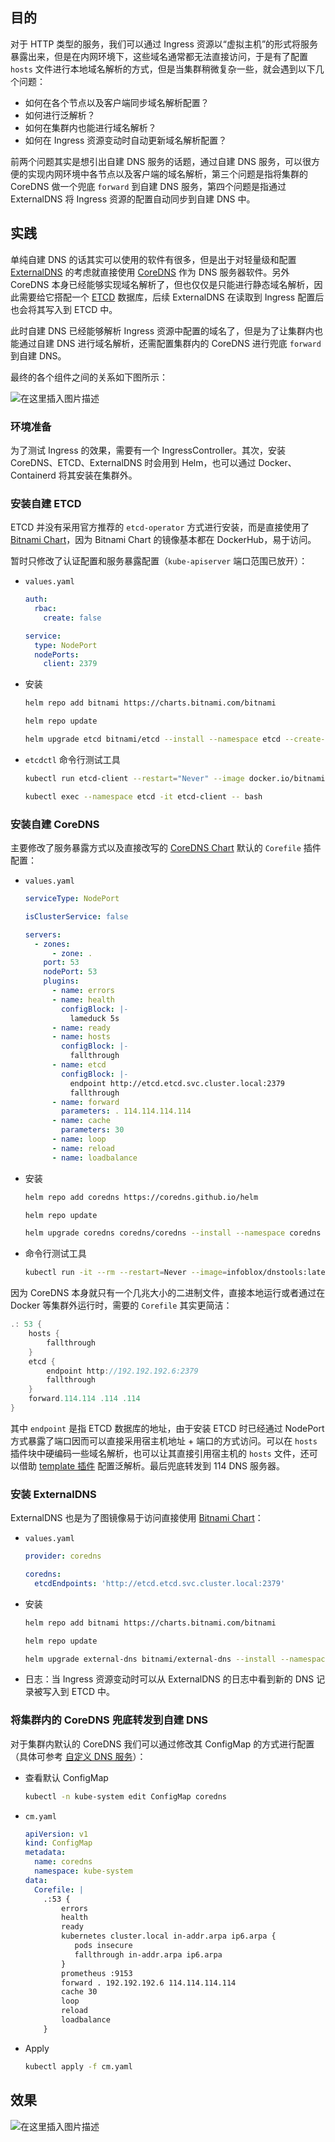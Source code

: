 ## 目的

对于 HTTP 类型的服务，我们可以通过 Ingress 资源以“虚拟主机”的形式将服务暴露出来，但是在内网环境下，这些域名通常都无法直接访问，于是有了配置 `hosts` 文件进行本地域名解析的方式，但是当集群稍微复杂一些，就会遇到以下几个问题：

- 如何在各个节点以及客户端同步域名解析配置？
- 如何进行泛解析？
- 如何在集群内也能进行域名解析？
- 如何在 Ingress 资源变动时自动更新域名解析配置？

前两个问题其实是想引出自建 DNS 服务的话题，通过自建 DNS 服务，可以很方便的实现内网环境中各节点以及客户端的域名解析，第三个问题是指将集群的 CoreDNS 做一个兜底 `forward` 到自建 DNS 服务，第四个问题是指通过 ExternalDNS 将 Ingress 资源的配置自动同步到自建 DNS 中。

## 实践

单纯自建 DNS 的话其实可以使用的软件有很多，但是出于对轻量级和配置 [ExternalDNS](https://github.com/kubernetes-sigs/external-dns) 的考虑就直接使用 [CoreDNS](https://github.com/coredns/coredns) 作为 DNS 服务器软件。另外 CoreDNS 本身已经能够实现域名解析了，但也仅仅是只能进行静态域名解析，因此需要给它搭配一个 [ETCD](https://github.com/etcd-io/etcd) 数据库，后续 ExternalDNS 在读取到 Ingress 配置后也会将其写入到 ETCD 中。

此时自建 DNS 已经能够解析 Ingress 资源中配置的域名了，但是为了让集群内也能通过自建 DNS 进行域名解析，还需配置集群内的 CoreDNS 进行兜底 `forward` 到自建 DNS。

最终的各个组件之间的关系如下图所示：

![在这里插入图片描述](https://img-blog.csdnimg.cn/a210d7fc49dc4b78838daf2d3465310d.png)

### 环境准备

为了测试 Ingress 的效果，需要有一个 IngressController。其次，安装 CoreDNS、ETCD、ExternalDNS 时会用到 Helm，也可以通过 Docker、Containerd 将其安装在集群外。

### 安装自建 ETCD

ETCD 并没有采用官方推荐的 `etcd-operator` 方式进行安装，而是直接使用了 [Bitnami Chart](https://artifacthub.io/packages/helm/bitnami/etcd)，因为 Bitnami Chart 的镜像基本都在 DockerHub，易于访问。

暂时只修改了认证配置和服务暴露配置（`kube-apiserver` 端口范围已放开）：

- `values.yaml`

  ```yaml
  auth:
    rbac:
      create: false

  service:
    type: NodePort
    nodePorts:
      client: 2379
  ```

- 安装

  ```bash
  helm repo add bitnami https://charts.bitnami.com/bitnami

  helm repo update

  helm upgrade etcd bitnami/etcd --install --namespace etcd --create-namespace --values values.yaml --version 8.3.7
  ```

- `etcdctl` 命令行测试工具

  ```bash
  kubectl run etcd-client --restart="Never" --image docker.io/bitnami/etcd:3.5.4-debian-11-r22 --env ETCDCTL_ENDPOINTS="etcd.etcd.svc.cluster.local:2379" --namespace etcd --command -- sleep infinity

  kubectl exec --namespace etcd -it etcd-client -- bash
  ```

### 安装自建 CoreDNS

主要修改了服务暴露方式以及直接改写的 [CoreDNS Chart](https://artifacthub.io/packages/helm/coredns/coredns) 默认的 `Corefile` 插件配置：

- `values.yaml`

  ```yaml
  serviceType: NodePort

  isClusterService: false

  servers:
    - zones:
        - zone: .
      port: 53
      nodePort: 53
      plugins:
        - name: errors
        - name: health
          configBlock: |-
            lameduck 5s
        - name: ready
        - name: hosts
          configBlock: |-
            fallthrough
        - name: etcd
          configBlock: |-
            endpoint http://etcd.etcd.svc.cluster.local:2379
            fallthrough
        - name: forward
          parameters: . 114.114.114.114
        - name: cache
          parameters: 30
        - name: loop
        - name: reload
        - name: loadbalance
  ```

- 安装

  ```bash
  helm repo add coredns https://coredns.github.io/helm

  helm repo update

  helm upgrade coredns coredns/coredns --install --namespace coredns --create-namespace --values values.yaml --version 1.19.4
  ```

- 命令行测试工具

  ```bash
  kubectl run -it --rm --restart=Never --image=infoblox/dnstools:latest dnstools
  ```

因为 CoreDNS 本身就只有一个几兆大小的二进制文件，直接本地运行或者通过在 Docker 等集群外运行时，需要的 `Corefile` 其实更简洁：

```groovy
.: 53 {
    hosts {
        fallthrough
    }
    etcd {
        endpoint http://192.192.192.6:2379
        fallthrough
    }
    forward.114.114 .114 .114
}
```

其中 `endpoint` 是指 ETCD 数据库的地址，由于安装 ETCD 时已经通过 NodePort 方式暴露了端口因而可以直接采用宿主机地址 + 端口的方式访问。可以在 `hosts` 插件块中硬编码一些域名解析，也可以让其直接引用宿主机的 `hosts` 文件，还可以借助 [template 插件](https://coredns.io/plugins/template/) 配置泛解析。最后兜底转发到 114 DNS 服务器。

### 安装 ExternalDNS

ExternalDNS 也是为了图镜像易于访问直接使用 [Bitnami Chart](https://artifacthub.io/packages/helm/bitnami/external-dns)：

- `values.yaml`

  ```yaml
  provider: coredns

  coredns:
    etcdEndpoints: 'http://etcd.etcd.svc.cluster.local:2379'
  ```

- 安装

  ```bash
  helm repo add bitnami https://charts.bitnami.com/bitnami

  helm repo update

  helm upgrade external-dns bitnami/external-dns --install --namespace external-dns --create-namespace --values values.yaml --version 6.7.4
  ```

- 日志：当 Ingress 资源变动时可以从 ExternalDNS 的日志中看到新的 DNS 记录被写入到 ETCD 中。

### 将集群内的 CoreDNS 兜底转发到自建 DNS

对于集群内默认的 CoreDNS 我们可以通过修改其 ConfigMap 的方式进行配置（具体可参考 [自定义 DNS 服务](https://kubernetes.io/zh-cn/docs/tasks/administer-cluster/dns-custom-nameservers/)）：

- 查看默认 ConfigMap

  ```bash
  kubectl -n kube-system edit ConfigMap coredns
  ```

- `cm.yaml`

  ```yaml
  apiVersion: v1
  kind: ConfigMap
  metadata:
    name: coredns
    namespace: kube-system
  data:
    Corefile: |
      .:53 {
          errors
          health
          ready
          kubernetes cluster.local in-addr.arpa ip6.arpa {
             pods insecure
             fallthrough in-addr.arpa ip6.arpa
          }
          prometheus :9153
          forward . 192.192.192.6 114.114.114.114
          cache 30
          loop
          reload
          loadbalance
      }
  ```

- Apply

  ```bash
  kubectl apply -f cm.yaml
  ```

## 效果

![在这里插入图片描述](https://img-blog.csdnimg.cn/863d26a896c34aabb6d7831ce23b4ac4.png)
